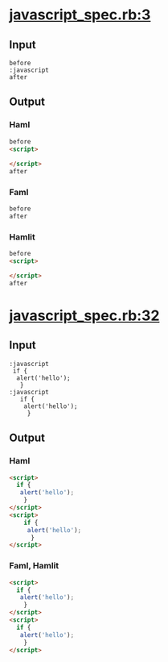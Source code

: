 # [javascript\_spec.rb:3](https://github.com/k0kubun/hamlit/blob/master/spec/hamlit/filters/javascript_spec.rb#L3)
## Input
```haml
before
:javascript
after

```

## Output
### Haml
```html
before
<script>
  
</script>
after

```

### Faml
```html
before
after

```

### Hamlit
```html
before
<script>

</script>
after

```


# [javascript\_spec.rb:32](https://github.com/k0kubun/hamlit/blob/master/spec/hamlit/filters/javascript_spec.rb#L32)
## Input
```haml
:javascript
 if {
  alert('hello');
   }
:javascript
   if {
    alert('hello');
     }

```

## Output
### Haml
```html
<script>
  if {
   alert('hello');
    }
</script>
<script>
    if {
     alert('hello');
      }
</script>

```

### Faml, Hamlit
```html
<script>
  if {
   alert('hello');
    }
</script>
<script>
  if {
   alert('hello');
    }
</script>

```

